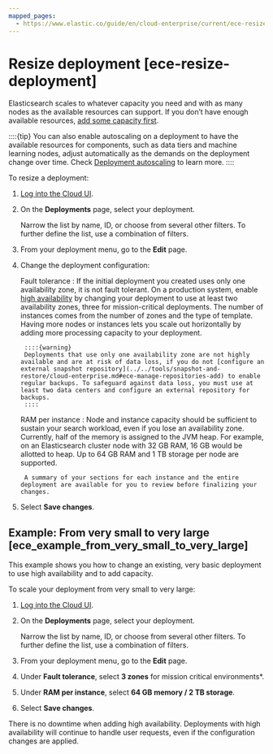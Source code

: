 ```yaml
---
mapped_pages:
  - https://www.elastic.co/guide/en/cloud-enterprise/current/ece-resize-deployment.html
---
```


# Resize deployment [ece-resize-deployment]

Elasticsearch scales to whatever capacity you need and with as many nodes as the available resources can support. If you don’t have enough available resources, [add some capacity first](../../maintenance/ece/scale-out-installation.md).

::::{tip} 
You can also enable autoscaling on a deployment to have the available resources for components, such as data tiers and machine learning nodes, adjust automatically as the demands on the deployment change over time. Check [Deployment autoscaling](../../autoscaling.md) to learn more.
::::


To resize a deployment:

1. [Log into the Cloud UI](log-into-cloud-ui.md).
2. On the **Deployments** page, select your deployment.

    Narrow the list by name, ID, or choose from several other filters. To further define the list, use a combination of filters.

3. From your deployment menu, go to the **Edit** page.
4. Change the deployment configuration:

    Fault tolerance
    :   If the initial deployment you created uses only one availability zone, it is not fault tolerant. On a production system, enable [high availability](ece-ha.md) by changing your deployment to use at least two availability zones, three for mission-critical deployments. The number of instances comes from the number of zones and the type of template. Having more nodes or instances lets you scale out horizontally by adding more processing capacity to your deployment.

        ::::{warning} 
        Deployments that use only one availability zone are not highly available and are at risk of data loss, if you do not [configure an external snapshot repository](../../tools/snapshot-and-restore/cloud-enterprise.md#ece-manage-repositories-add) to enable regular backups. To safeguard against data loss, you must use at least two data centers and configure an external repository for backups.
        ::::


    RAM per instance
    :   Node and instance capacity should be sufficient to sustain your search workload, even if you lose an availability zone. Currently, half of the memory is assigned to the JVM heap. For example, on an Elasticsearch cluster node with 32 GB RAM, 16 GB would be allotted to heap. Up to 64 GB RAM and 1 TB storage per node are supported.

        A summary of your sections for each instance and the entire deployment are available for you to review before finalizing your changes.

5. Select **Save changes**.


## Example: From very small to very large [ece_example_from_very_small_to_very_large] 

This example shows you how to change an existing, very basic deployment to use high availability and to add capacity.

To scale your deployment from very small to very large:

1. [Log into the Cloud UI](log-into-cloud-ui.md).
2. On the **Deployments** page, select your deployment.

    Narrow the list by name, ID, or choose from several other filters. To further define the list, use a combination of filters.

3. From your deployment menu, go to the **Edit** page.
4. Under **Fault tolerance**, select **3 zones** for mission critical environments*.
5. Under **RAM per instance**, select **64 GB memory / 2 TB storage**.
6. Select **Save changes**.

There is no downtime when adding high availability. Deployments with high availability will continue to handle user requests, even if the configuration changes are applied.

